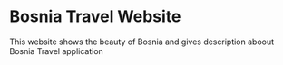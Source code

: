 # Bosnia Travel Website
 This website shows the beauty of Bosnia and gives description aboout Bosnia Travel application
